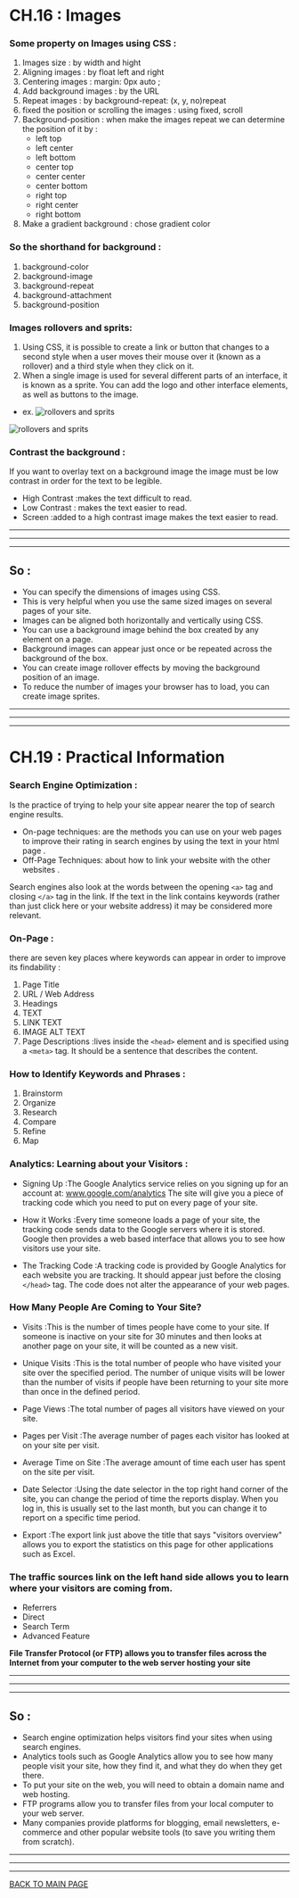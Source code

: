 # **CH.16 : Images**

### **Some property on Images using CSS :**

1. Images size : by width and hight
2. Aligning images : by float left and right
3. Centering images : margin: 0px auto ;
4. Add background images : by the URL
5. Repeat images : by background-repeat: (x, y, no)repeat 
6. fixed the position or scrolling the images : using fixed, scroll
7. Background-position : when make the images repeat we can determine the position of it by :
   * left top
   * left center
   * left bottom
   * center top
   * center center
   * center bottom
   * right top
   * right center
   * right bottom
8. Make a gradient background : chose gradient color
  

### **So the shorthand for background :**
1. background-color
2. background-image
3. background-repeat
4. background-attachment
5. background-position

### **Images rollovers and sprits:**
1. Using CSS, it is possible to create a link or button that changes to a second style when a user moves their mouse over it (known as a rollover) and a third style when they click on it.
2. When a single image is used for several different parts of an interface, it is known as a sprite. You can add the logo and other interface elements, as well as buttons to the image.
* ex.
![rollovers and sprits](IMG/class11.JPG)

![rollovers and sprits](IMG/class11-1.JPG)


### **Contrast the background :**
If you want to overlay text on a background image the image must be low contrast in order for the text to be legible.
* High Contrast :makes the text difficult to read.
* Low Contrast : makes the text easier to read.
* Screen :added to a high contrast image makes the text easier to read.

***
***
***
## **So :**
* You can specify the dimensions of images using CSS.
* This is very helpful when you use the same sized images on several pages of your site.
* Images can be aligned both horizontally and vertically using CSS.
* You can use a background image behind the box created by any element on a page.
* Background images can appear just once or be repeated across the background of the box.
* You can create image rollover effects by moving the background position of an image.
* To reduce the number of images your browser has to load, you can create image sprites.

***
***
***

# **CH.19 : Practical Information**

### **Search Engine Optimization** :
Is the practice of trying to help your site appear nearer the top of search engine results. 
* On-page techniques: are the methods you can use on your web pages to improve their rating in search engines by using the text in your html page .
* Off-Page Techniques: about how to link your website with the other websites .

Search engines also look at the words between the opening `<a>` tag and closing `</a>` tag in the link. If the text in the link contains keywords (rather than just click here or your website address) it may be considered more relevant.

### **On-Page :**
there are seven key places where keywords can appear in order to improve its findability :

1. Page Title
2. URL / Web Address
3. Headings
4. TEXT
5. LINK TEXT
6. IMAGE ALT TEXT 
7. Page Descriptions :lives inside the `<head>` element and is specified using a `<meta>` tag. It should be a sentence that describes the content.


### **How to Identify Keywords and Phrases :**
1. Brainstorm
2. Organize
3. Research
4. Compare 
5. Refine 
6. Map


### **Analytics: Learning about your Visitors :**
* Signing Up :The Google Analytics service relies on you signing up for an account at:
www.google.com/analytics
The site will give you a piece of tracking code which you need to put on every page of your site.

* How it Works :Every time someone loads a page of your site, the tracking code sends data to the Google servers where it is stored. Google then provides a web based interface that allows you to see how visitors use your site.

* The Tracking Code :A tracking code is provided by Google Analytics for each website you are tracking. It should appear just before the closing `</head>` tag. The code does not alter the appearance of your web pages.

### **How Many People Are Coming to Your Site?**
* Visits :This is the number of times people have come to your site. If someone is inactive on your site for 30 minutes and then looks at another page on your site, it will be counted as a new visit.

* Unique Visits :This is the total number of people who have visited your site over the specified period. The number of unique visits will be lower than the number of visits if people have been returning to your site more than once in the defined period.

* Page Views :The total number of pages all visitors have viewed on your site.

* Pages per Visit :The average number of pages each visitor has looked at on your site per visit.

* Average Time on Site :The average amount of time
each user has spent on the site per visit.

* Date Selector :Using the date selector in the top
right hand corner of the site, you can change the period of time the reports display. When you log in, this is usually set to the last month, but you can change it to report on a specific time period.

* Export :The export link just above the title that says "visitors overview" allows you to export the statistics on this page for other applications such as Excel.


### **The traffic sources link on the left hand side allows you to learn where your visitors are coming from.**
* Referrers
* Direct
* Search Term
* Advanced Feature

**File Transfer Protocol (or FTP) allows you to transfer files across the Internet from your computer to the web server hosting your site**
***
***
***
## **So :**
* Search engine optimization helps visitors find your sites when using search engines.
* Analytics tools such as Google Analytics allow you to see how many people visit your site, how they find it, and what they do when they get there.
* To put your site on the web, you will need to obtain a domain name and web hosting.
* FTP programs allow you to transfer files from your local computer to your web server.
* Many companies provide platforms for blogging, email newsletters, e-commerce and other popular website tools (to save you writing them from scratch).

***
***
***
[BACK TO MAIN PAGE](https://github.com/farahalwahaibi/Reading-Notes/blob/main/README.md)


